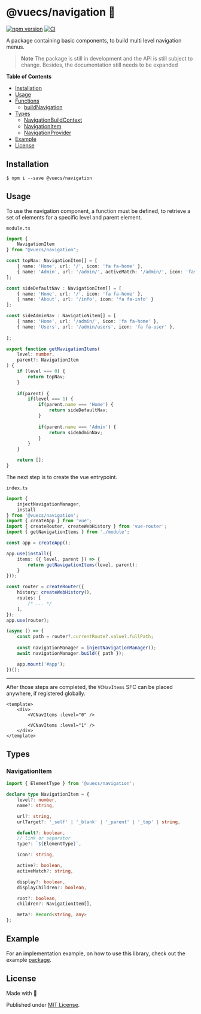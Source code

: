 # @vuecs/navigation 🧭

[![npm version](https://badge.fury.io/js/@vuecs%2Fnavigation.svg)](https://badge.fury.io/js/@vuecs%2Fnavigation)
[![CI](https://github.com/Tada5hi/vuecs/actions/workflows/main.yml/badge.svg)](https://github.com/Tada5hi/vuecs/actions/workflows/main.yml)

A package containing basic components, to build multi level navigation menus.

> **Note**
> The package is still in development and the API is still subject to change.
> Besides, the documentation still needs to be expanded

**Table of Contents**

- [Installation](#installation)
- [Usage](#usage)
- [Functions](#functions)
    - [buildNavigation](#buildnavigation)
- [Types](#types)
    - [NavigationBuildContext](#navigationbuildcontext)
    - [NavigationItem](#NavigationItem)
    - [NavigationProvider](#navigationprovider)
- [Example](#example)
- [License](#license)

## Installation

```
$ npm i --save @vuecs/navigation
```

## Usage

To use the navigation component, a function must be defined, 
to retrieve a set of elements for a specific level and parent element.

`module.ts`

```typescript
import {
    NavigationItem
} from "@vuecs/navigation";

const topNav: NavigationItem[] = [
    { name: 'Home', url: '/', icon: 'fa fa-home' },
    { name: 'Admin', url: '/admin/', activeMatch: '/admin/', icon: 'fas fa-cog' }
];

const sideDefaultNav : NavigationItem[] = [
    { name: 'Home', url: '/', icon: 'fa fa-home' },
    { name: 'About', url: '/info', icon: 'fa fa-info' }
];

const sideAdminNav : NavigatioNitem[] = [
    { name: 'Home', url: '/admin/', icon: 'fa fa-home' },
    { name: 'Users', url: '/admin/users', icon: 'fa fa-user' },
    
];

export function getNavigationItems(
    level: number,
    parent?: NavigationItem
) {
    if (level === 0) {
        return topNav;
    }
    
    if(parent) {
        if(level === 1) {
            if(parent.name === 'Home') {
                return sideDefaultNav;
            } 
            
            if(parent.name === 'Admin') {
                return sideAdminNav;
            }
        }
    }

    return [];
}
```

The next step is to create the vue entrypoint. 

`index.ts`

```typescript
import {
    injectNavigationManager,
    install
} from '@vuecs/navigation';
import { createApp } from 'vue';
import { createRouter, createWebHistory } from 'vue-router';
import { getNavigationItems } from './module';

const app = createApp();

app.use(install({
    items: ({ level, parent }) => {
        return getNavigationItems(level, parent);
    }
}));

const router = createRouter({
    history: createWebHistory(),
    routes: [
        /* ... */
    ],
});
app.use(router);

(async () => {
    const path = router?.currentRoute?.value?.fullPath;
    
    const navigationManager = injectNavigationManager();
    await navigationManager.build({ path });

    app.mount('#app');
})();
```

--- 

After those steps are completed, the `VCNavItems` SFC can be placed anywhere, 
if registered globally.

```vue
<template>
    <div>
        <VCNavItems :level="0" />
        
        <VCNavItems :level="1" />
    </div>
</template>
```

## Types

### NavigationItem

```typescript
import { ElementType } from '@vuecs/navigation';

declare type NavigationItem = {
    level?: number,
    name?: string,

    url?: string,
    urlTarget?: '_self' | '_blank' | '_parent' | '_top' | string,

    default?: boolean,
    // link or separator
    type?: `${ElementType}`,

    icon?: string,

    active?: boolean,
    activeMatch?: string,

    display?: boolean,
    displayChildren?: boolean,

    root?: boolean,
    children?: NavigationItem[],

    meta?: Record<string, any>
};
```

## Example

For an implementation example, on how to use this library, check out the example
[package](https://github.com/tada5hi/vuecs/tree/master/examples/nuxt).

## License

Made with 💚

Published under [MIT License](./LICENSE).
